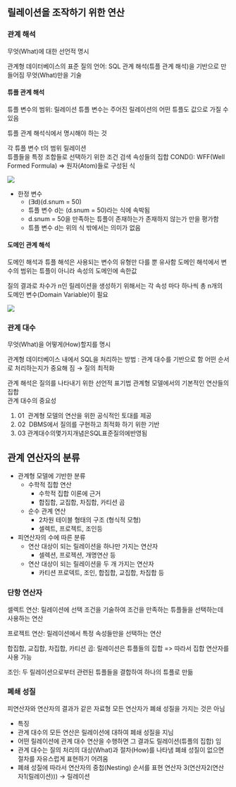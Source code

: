 ## 릴레이션을 조작하기 위한 연산
### 관계 해석
무엇(What)에 대한 선언적 명시

관계형 데이터베이스의 표준 질의 언어: SQL
관계 해석(튜플 관계 해석)을 기반으로 만들어짐 무엇(What)만을 기술

#### 튜플 관계 해석
튜플 변수의 범위: 릴레이션
튜플 변수는 주어진 릴레이션의 어떤 튜플도 값으로 가질 수 있음

튜플 관계 해석식에서 명시해야 하는 것

각 튜플 변수 t의 범위 릴레이션  
튜플들을 특정 조합들로 선택하기 위한 조건 검색 속성들의 집합
COND(): WFF(Well Formed Formula) => 원자(Atom)들로 구성된 식

![](https://i.imgur.com/rpnOkfi.png)

- 한정 변수
	- (∃d)(d.snum = 50)
	- 튜플 변수 d는 (d.snum = 50)라는 식에 속박됨  
	- d.snum = 50을 만족하는 튜플이 존재하는가 존재하지 않는가 만을 평가함
	- 튜플 변수 d는 위의 식 밖에서는 의미가 없음

#### 도메인 관계 해석
도메인 해석과 튜플 해석은 사용되는 변수의 유형만 다를 뿐 유사함 
도메인 해석에서 변수의 범위는 튜플이 아니라 속성의 도메인에 속한값

질의 결과로 차수가 n인 릴레이션을 생성하기 위해서는 각 속성 마다 하나씩 총 n개의 도메인 변수(Domain Variable)이 필요

![](https://i.imgur.com/evXS2d8.png)


### 관계 대수
무엇(What)을 어떻게(How)할지를 명시

관계형 데이터베이스 내에서 SQL을 처리하는 방법 : 관계 대수를 기반으로 함
어떤 순서로 처리하는지가 중요해 짐 → 질의 최적화

관계 해석은 질의를 나타내기 위한 선언적 표기법 관계형 모델에서의 기본적인 연산들의 집합  
관계 대수의 중요성

1. 01  관계형 모델의 연산을 위한 공식적인 토대를 제공
2. 02  DBMS에서 질의를 구현하고 최적화 하기 위한 기반
3. 03 관계대수의몇가지개념은SQL표준질의에반영됨



## 관계 연산자의 분류
- 관계형 모델에 기반한 분류
	- 수학적 집합 연산
		- 수학적 집합 이론에 근거
		- 합집합, 교집합, 차집합, 카티션 곱
	- 순수 관계 연산
		- 2차원 테이블 형태의 구조 (형식적 모형)
		- 셀렉트, 프로젝트, 조인등
- 피연산자의 수에 따른 분류
	- 연산 대상이 되는 릴레이션을 하나만 가지는 연산자
		- 셀렉션, 프로젝션, 개명연산 등
	- 연산 대상이 되는 릴레이션을 두 개 가지는 연산자
		- 카티션 프로덱트, 조인, 합집합, 교집합, 차집합 등


### 단항 연산자
셀렉트 연산: 릴레이션에 선택 조건을 기술하여 조건을 만족하는 튜플들을 선택하는데 사용하는 연산

프로젝트 연산: 릴레이션에서 특정 속성들만을 선택하는 연산

합집합, 교집합, 차집합, 카티션 곱: 릴레이션은 튜플들의 집합 => 따라서 집합 연산자를 사용 가능

조인: 두 릴레이션으로부터 관련된 튜플들을 결합하여 하나의 튜플로 만듦


### 폐쇄 성질
피연산자와 연산자의 결과가 같은 자료형
모든 연산자가 폐쇄 성질을 가지는 것은 아님

- 특징
- 관계 대수의 모든 연산은 릴레이션에 대하여 폐쇄 성질을 지님
- 어떤 릴레이션에 관계 대수 연산을 수행하면 그 결과도 릴레이션(튜플의 집합) 임
- 관계 대수는 질의 처리의 대상(What)과 절차(How)를 나타냄 폐쇄 성질이 없으면 절차를 자유스럽게 표현하기 어려움
- 폐쇄 성질에 따라서 연산자의 중첩(Nesting) 순서를 표현 연산자 3(연산자2(연산자1(릴레이션))) → 릴레이션